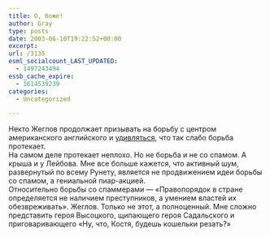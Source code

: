 ```yaml
---
title: О, боже!
author: Gray
type: posts
date: 2003-06-10T19:22:52+00:00
excerpt:
url: /3135
esml_socialcount_LAST_UPDATED:
  - 1497243494
essb_cache_expire:
  - 1614539239
categories:
  - Uncategorized

---
```








Некто Жеглов продолжает призывать на борьбу с центром американского английского и <a href="http://www.russ.ru/netcult/20030610_zheglov.html" target="_blank">удивляться</a>, что так слабо борьба протекает.  
На самом деле протекает неплохо. Но не борьба и не со спамом. А крыша и у Лейбова. Мне все больше кажется, что активный шум, развернутый по всему Рунету, является не продвижением идеи борьбы со спамом, а гениальной пиар-акцией.  
Относительно борьбы со спаммерами &#8212; &#171;Правопорядок в стране определяется не наличием преступников, а умением властей их обезвреживать&#187;. Жеглов. Только не этот, а полноценный. Мне сложно представить героя Высоцкого, щипающего героя Садальского и приговаривающего &#171;Ну, что, Костя, будешь кошельки резать?&#187;
